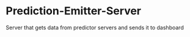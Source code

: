 # Prediction-Emitter-Server

Server that gets data from predictor servers and sends it to dashboard
